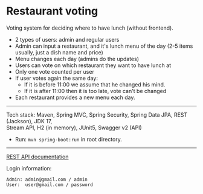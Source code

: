 # Restaurant voting

Voting system for deciding where to have lunch (without frontend).

* 2 types of users: admin and regular users
* Admin can input a restaurant, and it's lunch menu of the day (2-5 items usually, just a dish name and price)
* Menu changes each day (admins do the updates)
* Users can vote on which restaurant they want to have lunch at
* Only one vote counted per user
* If user votes again the same day:
    - If it is before 11:00 we assume that he changed his mind.
    - If it is after 11:00 then it is too late, vote can't be changed
* Each restaurant provides a new menu each day.

-----------------------------------------------------
Tech stack: Maven, Spring MVC, Spring Security, Spring Data JPA, REST (Jackson), JDK 17, <br>
Stream API, H2 (in memory), JUnit5, Swagger v2 (API)

- Run: `mvn spring-boot:run` in root directory.

-----------------------------------------------------
[REST API documentation](http://localhost:8080/)

Login information:

```
Admin: admin@gmail.com / admin
User:  user@gmail.com / password
```